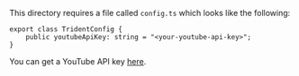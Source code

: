 This directory requires a file called `config.ts` which looks like the
following:

```
export class TridentConfig {
    public youtubeApiKey: string = "<your-youtube-api-key>";
}
```

You can get a YouTube API key [here](https://console.developers.google.com/apis/dashboard).

